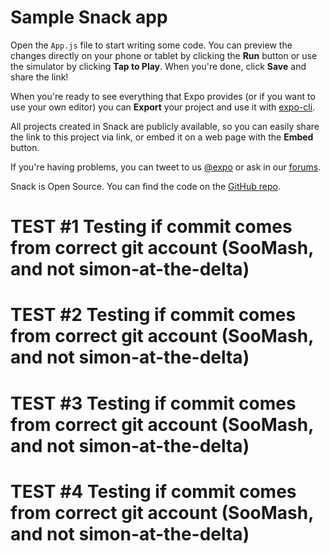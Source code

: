 # Sample Snack app

Open the `App.js` file to start writing some code. You can preview the changes directly on your phone or tablet by clicking the **Run** button or use the simulator by clicking **Tap to Play**. When you're done, click **Save** and share the link!

When you're ready to see everything that Expo provides (or if you want to use your own editor) you can **Export** your project and use it with [expo-cli](https://docs.expo.io/versions/latest/introduction/installation.html).

All projects created in Snack are publicly available, so you can easily share the link to this project via link, or embed it on a web page with the **Embed** button.

If you're having problems, you can tweet to us [@expo](https://twitter.com/expo) or ask in our [forums](https://forums.expo.io).

Snack is Open Source. You can find the code on the [GitHub repo](https://github.com/expo/snack-web).

# TEST #1 Testing if commit comes from correct git account (SooMash, and not simon-at-the-delta)
# TEST #2 Testing if commit comes from correct git account (SooMash, and not simon-at-the-delta)

# TEST #3 Testing if commit comes from correct git account (SooMash, and not simon-at-the-delta)

# TEST #4 Testing if commit comes from correct git account (SooMash, and not simon-at-the-delta)